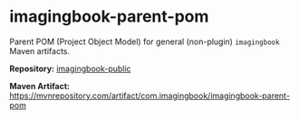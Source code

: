 # imagingbook-parent-pom

Parent POM (Project Object Model) for general (non-plugin) `imagingbook` Maven artifacts. 

**Repository:** [imagingbook-public](https://github.com/imagingbook/imagingbook-public)

**Maven Artifact:** https://mvnrepository.com/artifact/com.imagingbook/imagingbook-parent-pom
